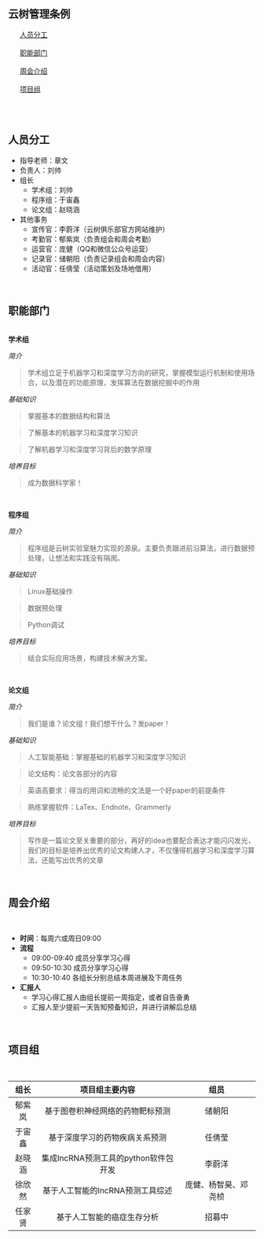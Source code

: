 云树管理条例
---

<ol>
<a href="#personnel">人员分工</a><br><br>
<a href="#department">职能部门</a><br><br>
<a href="#weekly report">周会介绍</a><br><br>
<a href="#project">项目组</a><br><br>
</ol>
<a name="personnel" size="5"></a><br>

人员分工
---

 - 指导老师：章文
 - 负责人：刘帅
 - 组长
    - 学术组：刘帅
    - 程序组：于宙鑫    
    - 论文组：赵晓涵
 - 其他事务
    - 宣传官：李蔚洋（云树俱乐部官方网站维护）
    - 考勤官：郁紫岚（负责组会和周会考勤）
    - 运营官：庞健（QQ和微信公众号运营）
    - 记录官：储朝阳（负责记录组会和周会内容）
    - 活动官：任倩莹（活动策划及场地借用）

<br>

职能部门
---
<a name="department"></a><br>
**学术组** 
    
*简介*
        

> 学术组立足于机器学习和深度学习方向的研究，掌握模型运行机制和使用场合，以及潜在的功能原理，发挥算法在数据挖掘中的作用

*基础知识*

>掌握基本的数据结构和算法 

>了解基本的机器学习和深度学习知识

>了解机器学习和深度学习背后的数学原理

*培养目标*
> 成为数据科学家！    
  
<br>

**程序组**

*简介*

> 程序组是云树实验室魅力实现的源泉。主要负责跟进前沿算法，进行数据预处理，让想法和实践没有隔阂。

*基础知识*

>  Linux基础操作

> 数据预处理

> Python调试

*培养目标*

> 结合实际应用场景，构建技术解决方案。

<br>

**论文组**

 *简介*
>我们是谁？论文组！我们想干什么？发paper！

*基础知识*

 > 人工智能基础：掌握基础的机器学习和深度学习知识

 > 论文结构：论文各部分的内容

 > 英语高要求：得当的用词和流畅的文法是一个好paper的前提条件

 > 熟练掌握软件：LaTex、Endnote、Grammerly


*培养目标*

> 写作是一篇论文至关重要的部分，再好的idea也要配合表达才能闪闪发光，我们的目标是培养出优秀的论文构建人才，不仅懂得机器学习和深度学习算法，还能写出优秀的文章

<br>

周会介绍
---
<a name="weekly report"></a><br>

 - **时间**：每周六或周日09:00
 - **流程**
    - 09:00-09:40  成员分享学习心得
    - 09:50-10:30  成员分享学习心得
    - 10:30-10:40  各组长分别总结本周进展及下周任务
 - **汇报人**
    - 学习心得汇报人由组长提前一周指定，或者自告奋勇
    - 汇报人至少提前一天告知预备知识，并进行讲解后总结
<br>

项目组
---
<a name="project"><font size="5"></font></a><br>

|组长|项目组主要内容|组员|
|:-----:|:-----------:|:----:|
|郁紫岚|基于图卷积神经网络的药物靶标预测|储朝阳|
|于宙鑫|基于深度学习的药物疾病关系预测|任倩莹|
|赵晓涵|集成lncRNA预测工具的python软件包开发|李蔚洋|
|徐欣然|基于人工智能的lncRNA预测工具综述|庞健、杨智昊、邓尧桢|
|任家贤|基于人工智能的癌症生存分析|招募中|
